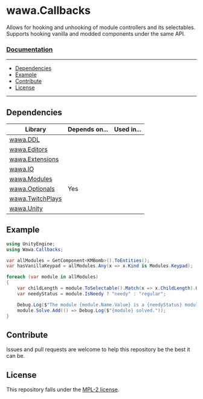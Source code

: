 # wawa.Callbacks

Allows for hooking and unhooking of module controllers and its selectables. Supports hooking vanilla and modded components under the same API.

### [Documentation](https://github.com/Emik03/wawa/blob/main/wawa.Callbacks/Documentation/Wawa.Callbacks.md)

---

- [Dependencies](#dependencies)
- [Example](#example)
- [Contribute](#contribute)
- [License](#license)

---

## Dependencies

| Library                                                                       | Depends on... | Used in... |
|-------------------------------------------------------------------------------|---------------|------------|
| [wawa.DDL](https://github.com/Emik03/wawa/tree/main/wawa.DDL)                 |               |            |
| [wawa.Editors](https://github.com/Emik03/wawa/tree/main/wawa.Editors)         |               |            |
| [wawa.Extensions](https://github.com/Emik03/wawa/tree/main/wawa.Extensions)   |               |            |
| [wawa.IO](https://github.com/Emik03/wawa/tree/main/wawa.IO)                   |               |            |
| [wawa.Modules](https://github.com/Emik03/wawa/tree/main/wawa.Modules)         |               |            |
| [wawa.Optionals](https://github.com/Emik03/wawa/tree/main/wawa.Optionals)     | ️Yes          |            |
| [wawa.TwitchPlays](https://github.com/Emik03/wawa/tree/main/wawa.TwitchPlays) |               |            |
| [wawa.Unity](https://github.com/Emik03/wawa/tree/main/wawa.Unity)             |               | ️          |

## Example

```csharp
using UnityEngine;
using Wawa.Callbacks;

var allModules = GetComponent<KMBomb>().ToEntities();
var hasVanillaKeypad = allModules.Any(x => x.Kind is Modules.Keypad);

foreach (var module in allModules)
{
    var childLength = module.ToSelectable().Match(x => x.ChildLength).UnwrapOrDefault();
    var needyStatus = module.IsNeedy ? "needy" : "regular";

    Debug.Log($"The module {module.Name.Value} is a {needyStatus} module and has {childLength} child selectable(s).");
    module.Solve.Add(() => Debug.Log($"{module} solved."));
}

```

## Contribute

Issues and pull requests are welcome to help this repository be the best it can be.

## License

This repository falls under the [MPL-2 license](https://www.mozilla.org/en-US/MPL/2.0/).
